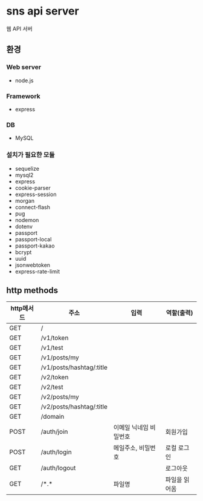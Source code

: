 # sns api server
웹 API 서버
## 환경
### Web server
+ node.js
### Framework
+ express
### DB
+ MySQL
### 설치가 필요햔 모듈
+ sequelize
+ mysql2
+ express
+ cookie-parser
+ express-session
+ morgan
+ connect-flash
+ pug
+ nodemon
+ dotenv
+ passport
+ passport-local
+ passport-kakao
+ bcrypt
+ uuid
+ jsonwebtoken
+ express-rate-limit

## http methods
| http메서드   |      주소      |입력|  역할(출력) |
|-|-|-|-|
| GET    |/        |||
| GET    |/v1/token        || |
| GET    |/v1/test        ||  |
| GET    |/v1/posts/my        ||  |
| GET    |/v1/posts/hashtag/:title        |||
| GET    |/v2/token        || |
| GET    |/v2/test        ||  |
| GET    |/v2/posts/my        ||  |
| GET    |/v2/posts/hashtag/:title        |||
| GET    |/domain |||
| POST   |/auth/join    |이메일 닉네임 비밀번호|회원가입|
| POST   |/auth/login    |메일주소, 비밀번호|로컬 로그인|
| GET    |/auth/logout    ||로그아웃|
| GET    |/\*.\*        |파일명|파일을 읽어옴|